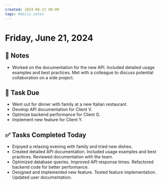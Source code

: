 ```yaml
---
created: 2024-06-21 00:00
tags: #daily_notes
---
```


# Friday, June 21, 2024

## 📓 Notes
- Worked on the documentation for the new API. Included detailed usage examples and best practices. Met with a colleague to discuss potential collaboration on a side project.

## 📅 Task Due
- Went out for dinner with family at a new Italian restaurant.
- Develop API documentation for Client V.
- Optimize backend performance for Client G.
- Implement new feature for Client Y.

## ✅ Tasks Completed Today
- Enjoyed a relaxing evening with family and tried new dishes.
- Created detailed API documentation. Included usage examples and best practices. Reviewed documentation with the team.
- Optimized database queries. Improved API response times. Refactored backend code for better performance.
- Designed and implemented new feature. Tested feature implementation. Updated user documentation.